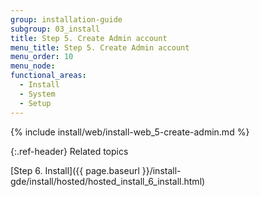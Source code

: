 ```yaml
---
group: installation-guide
subgroup: 03_install
title: Step 5. Create Admin account
menu_title: Step 5. Create Admin account
menu_order: 10
menu_node:
functional_areas:
  - Install
  - System
  - Setup
---
```


{% include install/web/install-web_5-create-admin.md %}

{:.ref-header}
Related topics

[Step 6. Install]({{ page.baseurl }}/install-gde/install/hosted/hosted_install_6_install.html)
